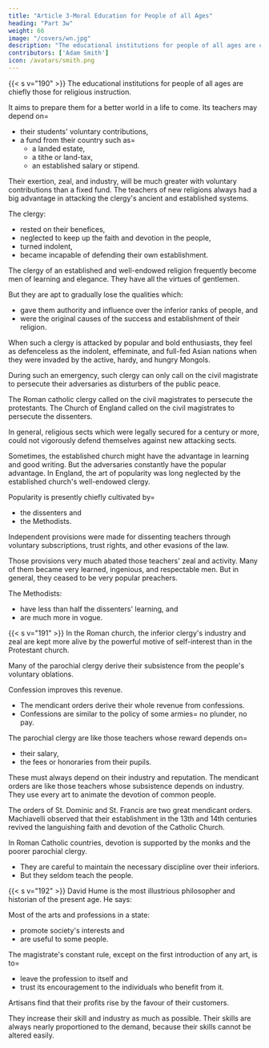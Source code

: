 ```yaml
---
title: "Article 3-Moral Education for People of all Ages"
heading: "Part 3w"
weight: 66
image: "/covers/wn.jpg"
description: "The educational institutions for people of all ages are chiefly those for religious instruction."
contributors: ['Adam Smith']
icon: /avatars/smith.png
---
```




{{< s v="190" >}} The educational institutions for people of all ages are chiefly those for religious instruction.

It aims to prepare them for a better world in a life to come. Its teachers may depend on= 
- their students' voluntary contributions,
- a fund from their country such as= 
  - a landed estate,
  - a tithe or land-tax,
  - an established salary or stipend.

Their exertion, zeal, and industry, will be much greater with voluntary contributions than a fixed fund.
The teachers of new religions always had a big advantage in attacking the clergy's ancient and established systems.

The clergy:
- rested on their benefices,
- neglected to keep up the faith and devotion in the people,
- turned indolent,
- became incapable of defending their own establishment.

The clergy of an established and well-endowed religion frequently become men of learning and elegance.
They have all the virtues of gentlemen.

But they are apt to gradually lose the qualities which:
- gave them authority and influence over the inferior ranks of people, and
- were the original causes of the success and establishment of their religion.

When such a clergy is attacked by popular and bold enthusiasts, they feel as defenceless as the indolent, effeminate, and full-fed Asian nations when they were invaded by the active, hardy, and hungry Mongols.

During such an emergency, such clergy can only call on the civil magistrate to persecute their adversaries as disturbers of the public peace.

The Roman catholic clergy called on the civil magistrates to persecute the protestants.
The Church of England called on the civil magistrates to persecute the dissenters.

In general, religious sects which were legally secured for a century or more, could not vigorously defend themselves against new attacking sects.

Sometimes, the established church might have the advantage in learning and good writing.
But the adversaries constantly have the popular advantage.
In England, the art of popularity was long neglected by the established church's well-endowed clergy.

Popularity is presently chiefly cultivated by= 
- the dissenters and
- the Methodists.

Independent provisions were made for dissenting teachers through voluntary subscriptions, trust rights, and other evasions of the law.

Those provisions very much abated those teachers' zeal and activity. Many of them became very learned, ingenious, and respectable men. But in general, they ceased to be very popular preachers.

The Methodists:
- have less than half the dissenters' learning, and
- are much more in vogue.


{{< s v="191" >}} In the Roman church, the inferior clergy's industry and zeal are kept more alive by the powerful motive of self-interest than in the Protestant church.

Many of the parochial clergy derive their subsistence from the people's voluntary oblations.

Confession improves this revenue.
- The mendicant orders derive their whole revenue from confessions.
- Confessions are similar to the policy of some armies=  no plunder, no pay.

The parochial clergy are like those teachers whose reward depends on= 
- their salary,
- the fees or honoraries from their pupils.

These must always depend on their industry and reputation. The mendicant orders are like those teachers whose subsistence depends on industry. They use every art to animate the devotion of common people.

The orders of St. Dominic and St. Francis are two great mendicant orders.
Machiavelli observed that their establishment in the 13th and 14th centuries revived the languishing faith and devotion of the Catholic Church.

In Roman Catholic countries, devotion is supported by the monks and the poorer parochial clergy.
- They are careful to maintain the necessary discipline over their inferiors.
- But they seldom teach the people.


{{< s v="192" >}} David Hume is the most illustrious philosopher and historian of the present age. He says:

Most of the arts and professions in a state:
- promote society's interests and
- are useful to some people.

The magistrate's constant rule, except on the first introduction of any art, is to= 
- leave the profession to itself and
- trust its encouragement to the individuals who benefit from it.

Artisans find that their profits rise by the favour of their customers.

They increase their skill and industry as much as possible.
Their skills are always nearly proportioned to the demand, because their skills cannot be altered easily.


